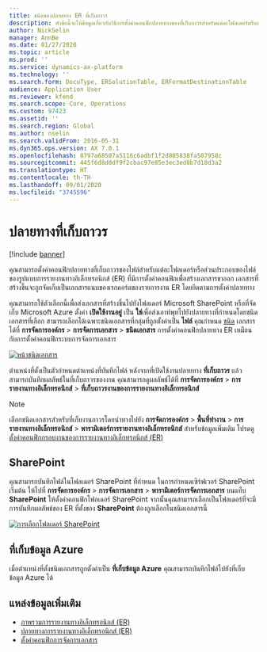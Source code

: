 ```yaml
---
title: ชนิดของปลายทาง ER ที่เก็บถาวร
description: หัวข้อนี้จะให้ข้อมูลเกี่ยวกับวิธีการตั้งค่าคอนฟิกปลายทางของที่เก็บถาวรสำหรับแต่ละโฟลเดอร์หรือส่วนประกอบของไฟล์ของรูปแบบการรายงานทางอิเล็กทรอนิกส์ (ER) ที่มีการตั้งค่าคอนฟิกเพื่อสร้างเอกสารขาออก
author: NickSelin
manager: AnnBe
ms.date: 01/27/2020
ms.topic: article
ms.prod: ''
ms.service: dynamics-ax-platform
ms.technology: ''
ms.search.form: DocuType, ERSolutionTable, ERFormatDestinationTable
audience: Application User
ms.reviewer: kfend
ms.search.scope: Core, Operations
ms.custom: 97423
ms.assetid: ''
ms.search.region: Global
ms.author: nselin
ms.search.validFrom: 2016-05-31
ms.dyn365.ops.version: AX 7.0.1
ms.openlocfilehash: 8797a68507a5116c6adbf1f2d805838fa507958c
ms.sourcegitcommit: 445f6d8d0df9f2cbac97e85e3ec3ed8b7d18d3a2
ms.translationtype: HT
ms.contentlocale: th-TH
ms.lasthandoff: 09/01/2020
ms.locfileid: "3745596"
---
```

# <a name="archive-destination"></a>ปลายทางที่เก็บถาวร

[!include [banner](../includes/banner.md)]

คุณสามารถตั้งค่าคอนฟิกปลายทางที่เก็บถาวรของไฟล์สำหรับแต่ละโฟลเดอร์หรือส่วนประกอบของไฟล์ของรูปแบบการรายงานทางอิเล็กทรอนิกส์ (ER) ที่มีการตั้งค่าคอนฟิกเพื่อสร้างเอกสารขาออก เอกสารที่สร้างขึ้นจะถูกจัดเก็บเป็นเอกสารแนบของเรกคอร์ดของรายการงาน ER โดยยึดตามการตั้งค่าปลายทาง

คุณสามารถใช้ตัวเลือกนี้เพื่อส่งเอกสารที่สร้างขึ้นไปยังโฟลเดอร์ Microsoft SharePoint หรือที่จัดเก็บ Microsoft Azure ตั้งค่า **เปิดใช้งานอยู่** เป็น **ใช่**เพื่อส่งเอาท์พุทไปยังปลายทางที่กำหนดโดยชนิดเอกสารที่เลือก สามารถเลือกได้เฉพาะชนิดเอกสารที่กลุ่มที่ถูกตั้งค่าเป็น **ไฟล์** คุณกำหนด [ชนิด](https://docs.microsoft.com/dynamics365/fin-ops-core/fin-ops/organization-administration/configure-document-management#configure-document-types) เอกสารได้ที่ **การจัดการองค์กร** \> **การจัดการเอกสาร** \> **ชนิดเอกสาร** การตั้งค่าคอนฟิกปลายทาง ER เหมือนกับการตั้งค่าคอนฟิกระบบการจัดการเอกสาร

[![หน้าชนิดเอกสาร](./media/ER_Destinations-SharePointDocuType.png)](./media/ER_Destinations-SharePointDocuType.png)

ตำแหน่งที่ตั้งเป็นตัวกำหนดตำแหน่งที่บันทึกไฟล์ หลังจากที่เปิดใช้งานปลายทาง **ที่เก็บถาวร** แล้ว สามารถบันทึกผลลัพธ์ในที่เก็บถาวรของงาน คุณสามารถดูผลลัพธ์ได้ที่ **การจัดการองค์กร** \> **การรายงานทางอิเล็กทรอนิกส์** \> **ที่เก็บถาวรงานของการรายงานทางอิเล็กทรอนิกส์**

> [!NOTE]
> เลือกชนิดเอกสารสำหรับที่เก็บงานถาวรโดยนำทางไปยัง **การจัดการองค์กร** \> **พื้นที่ทำงาน** \> **การรายงานทางอิเล็กทรอนิกส์** \> **พารามิเตอร์การรายงานทางอิเล็กทรอนิกส์** สำหรับข้อมูลเพิ่มเติม โปรดดู [ตั้งค่าคอนฟิกกรอบงานของการรายงานทางอิเล็กทรอนิกส์ (ER)](electronic-reporting-er-configure-parameters.md#prerequisites-for-er-setup)

## <a name="sharepoint"></a>SharePoint

คุณสามารถบันทึกไฟล์ในโฟลเดอร์ SharePoint ที่กำหนด ในการกำหนดเซิร์ฟเวอร์ SharePoint เริ่มต้น ให้ไปที่ **การจัดการองค์กร** \> **การจัดการเอกสาร** \> **พารามิเตอร์การจัดการเอกสาร** บนแท็บ **SharePoint** ให้ตั้งค่าคอนฟิกโฟลเดอร์ SharePoint จากนั้นคุณสามารถเลือกเป็นโฟลเดอร์ที่จะมีการบันทึกผลลัพธ์ของ ER ที่ตั้งของ **SharePoint** ต้องถูกเลือกในชนิดเอกสารนี้

[![การเลือกโฟลเดอร์ SharePoint](./media/ER_Destinations-SharePointDocuTypeLocation.png)](./media/ER_Destinations-SharePointDocuTypeLocation.png)

## <a name="azure-storage"></a>ที่เก็บข้อมูล Azure

เมื่อตำแหน่งที่ตั้งชนิดเอกสารถูกตั้งค่าเป็น **ที่เก็บข้อมูล Azure** คุณสามารถบันทึกไฟล์ไปยังที่เก็บข้อมูล Azure ได้

## <a name="additional-resources"></a>แหล่งข้อมูลเพิ่มเติม

- [ภาพรวมการรายงานทางอิเล็กทรอนิกส์ (ER)](general-electronic-reporting.md)
- [ปลายทางการรายงานทางอิเล็กทรอนิกส์ (ER)](electronic-reporting-destinations.md)
- [ตั้งค่าคอนฟิกการจัดการเอกสาร](../../fin-ops/organization-administration/configure-document-management.md)
